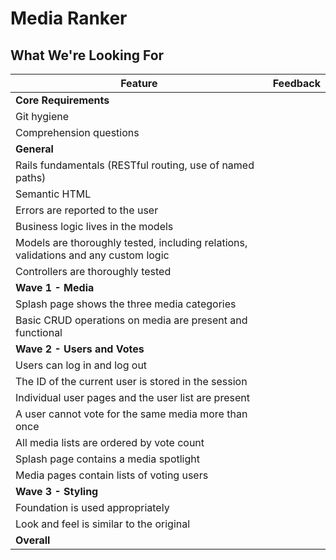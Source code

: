 # Media Ranker
## What We're Looking For

Feature | Feedback
---     | ---
**Core Requirements** |
Git hygiene |
Comprehension questions	|
**General** |
Rails fundamentals (RESTful routing, use of named paths) |
Semantic HTML |
Errors are reported to the user |
Business logic lives in the models |
Models are thoroughly tested, including relations, validations and any custom logic |
Controllers are thoroughly tested |
**Wave 1 - Media** |
Splash page shows the three media categories |
Basic CRUD operations on media are present and functional |
**Wave 2 - Users and Votes** |
Users can log in and log out |
The ID of the current user is stored in the session |
Individual user pages and the user list are present |
A user cannot vote for the same media more than once |
All media lists are ordered by vote count |
Splash page contains a media spotlight |
Media pages contain lists of voting users |
**Wave 3 - Styling** |
Foundation is used appropriately |
Look and feel is similar to the original |
**Overall** |

